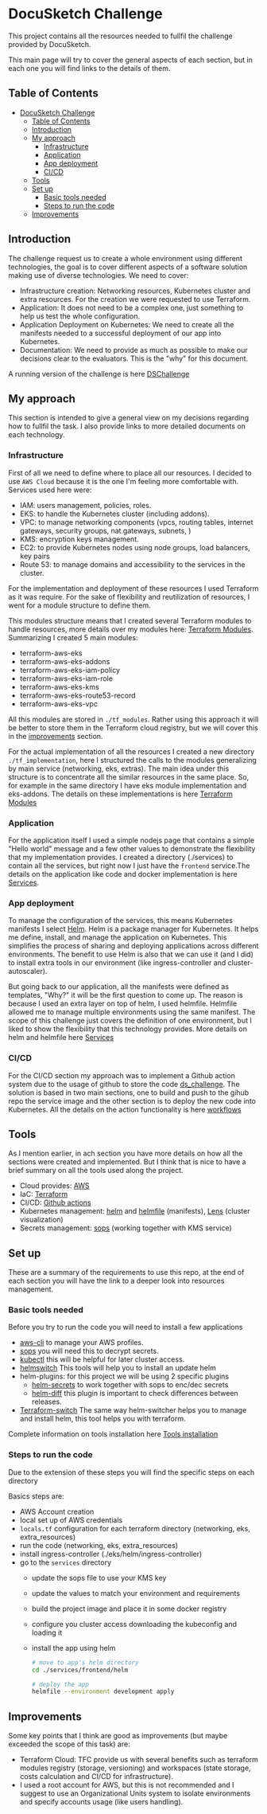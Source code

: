 # DocuSketch Challenge

This project contains all the resources needed to fullfil the challenge provided by DocuSketch.

This main page will try to cover the general aspects of each section, but in each one you will find links to the details of them.

## Table of Contents

- [DocuSketch Challenge](#docusketch-challenge)
  - [Table of Contents](#table-of-contents)
  - [Introduction](#introduction)
  - [My approach](#my-approach)
    - [Infrastructure](#infrastructure)
    - [Application](#application)
    - [App deployment](#app-deployment)
    - [CI/CD](#cicd)
  - [Tools](#tools)
  - [Set up](#set-up)
    - [Basic tools needed](#basic-tools-needed)
    - [Steps to run the code](#steps-to-run-the-code)
  - [Improvements](#improvements)

## Introduction

The challenge request us to create a whole environment using different technologies, the goal is to cover different aspects of a software solution making use of diverse technologies. We need to cover:

- Infrastructure creation: Networking resources, Kubernetes cluster and extra resources. For the creation we were requested to use Terraform.
- Application: It does not need to be a complex one, just something to help us test the whole configuration.
- Application Deployment on Kubernetes: We need to create all the manifests needed to a successful deployment of our app into Kubernetes.
- Documentation: We need to provide as much as possible to make our decisions clear to the evaluators. This is the "why" for this document.

A running version of the challenge is here [DSChallenge](https://hello.dschallenge.de/)

## My approach

This section is intended to give a general view on my decisions regarding how to fullfil the task. I also provide links to more detailed documents on each technology.

### Infrastructure

First of all we need to define where to place all our resources. I decided to use `AWS Cloud` because it is the one I'm feeling more comfortable with. Services used here were:
  
- IAM: users management, policies, roles.
- EKS: to handle the Kubernetes cluster (including addons).
- VPC: to manage networking components (vpcs, routing tables, internet gateways, security groups, nat gateways, subnets, )
- KMS: encryption keys management.
- EC2: to provide Kubernetes nodes using node groups, load balancers, key pairs
- Route 53: to manage domains and accessibility to the services in the cluster.

For the implementation and deployment of these resources I used Terraform as it was require. For the sake of flexibility and reutilization of resources, I went for a module structure to define them.

This modules structure means that I created several Terraform modules to handle resources, more details over my modules here: [Terraform Modules](./tf_modules/README.md). Summarizing I created 5 main modules:

- terraform-aws-eks
- terraform-aws-eks-addons
- terraform-aws-eks-iam-policy
- terraform-aws-eks-iam-role
- terraform-aws-eks-kms
- terraform-aws-eks-route53-record
- terraform-aws-eks-vpc

All this modules are stored in `./tf_modules`. Rather using this approach it will be better to store them in the Terraform cloud registry, but we will cover this in the [improvements](#improvements) section.

For the actual implementation of all the resources I created a new directory `./tf_implementation`, here I structured the calls to the modules generalizing by main service (networking, eks, extras). The main idea under this structure is to concentrate all the similar resources in the same place. So, for example in the same directory I have eks module implementation and eks-addons. The details on these implementations is here [Terraform Modules](./tf_modules/README.md)

### Application

For the application itself I used a simple nodejs page that contains a simple "Hello world" message and a few other values to demonstrate the flexibility that my implementation provides. I created a directory (./services) to contain all the services, but right now I just have the `frontend` service.The details on the application like code and docker implementation is here [Services](./services/README.md).

### App deployment

To manage the configuration of the services, this means Kubernetes manifests I select [Helm](https://helm.sh/). Helm is a package manager for Kubernetes. It helps me define, install, and manage the application on Kubernetes. This simplifies the process of sharing and deploying applications across different environments.
The benefit to use Helm is also that we can use it (and I did) to install extra tools in our environment (like ingress-controller and cluster-autoscaler).

But going back to our application, all the manifests were defined as templates, "Why?" it will be the first question to come up. The reason is because I used an extra layer on top of helm, I used helmfile. Helmfile allowed me to manage multiple environments using the same manifest. The scope of this challenge just covers the definition of one environment, but I liked to show the flexibility that this technology provides. More details on helm and helmfile here [Services](./services/README.md)

### CI/CD

For the CI/CD section my approach was to implement a Github action system due to the usage of github to store the code [ds_challenge](https://github.com/DdeDamian/ds_challenge). The solution is based in two main sections, one to build and push to the gihub repo the service image and the other section is to deploy the new code into Kubernetes. All the details on the action functionality is here [workflows](./.github/workflows/README.md)

## Tools

As I mention earlier, in ach section you have more details on how all the sections were created and implemented. But I think that is nice to have a brief summary on all the tools used along the project.

- Cloud provides: [AWS](https://aws.amazon.com/)
- IaC: [Terraform](https://www.terraform.io/)
- CI/CD: [Github actions](https://github.com/features/actions)
- Kubernetes management: [helm](https://helm.sh/) and [helmfile](https://github.com/helmfile/helmfile) (manifests), [Lens](https://k8slens.dev/) (cluster visualization)
- Secrets management: [sops](https://github.com/getsops/sops) (working together with KMS service)  

## Set up

These are a summary of the requirements to use this repo, at the end of each section you will have the link to a deeper look into resources management.

### Basic tools needed

Before you try to run the code you will need to install a few applications

- [aws-cli](https://docs.aws.amazon.com/cli/latest/userguide/getting-started-install.html) to manage your AWS profiles.
- [sops](https://github.com/getsops/sops) you will need this to decrypt secrets.
- [kubectl](https://kubernetes.io/docs/tasks/tools/install-kubectl-linux/) this will be helpful for later cluster access.
- [helmswitch](https://github.com/tokiwong/helm-switcher) This tools will help you to install an update helm
- helm-plugins: for this project we will be using 2 specific plugins
  - [helm-secrets](https://github.com/jkroepke/helm-secrets) to work together with sops to enc/dec secrets
  - [helm-diff](https://github.com/databus23/helm-diff) this plugin is important to check differences between releases.
- [Terraform-switch](https://tfswitch.warrensbox.com/Installation/) The same way helm-switcher helps you to manage and install helm, this tool helps you with terraform.

Complete information on tools installation here [Tools installation](./tools_instalation.md)

### Steps to run the code

Due to the extension of these steps you will find the specific steps on each directory

Basics steps are:

- AWS Account creation
- local set up of AWS credentials
- `locals.tf` configuration for each terraform directory (networking, eks, extra_resources)
- run the code (networking, eks, extra_resources)
- install ingress-controller (./eks/helm/ingress-controller)
- go to the `services` directory
  - update the sops file to use your KMS key
  - update the values to match your environment and requirements
  - build the project image and place it in some docker registry
  - configure you cluster access downloading the kubeconfig and loading it
  - install the app using helm

    ```bash
    # move to app's helm directory
    cd ./services/frontend/helm

    # deploy the app
    helmfile --environment development apply
    ```

## Improvements

Some key points that I think are good as improvements (but maybe exceeded the scope of this task) are:

- Terraform Cloud: TFC provide us with several benefits such as terraform modules registry (storage, versioning) and workspaces (state storage, costs calculation and CI/CD for infrastructure).
- I used a root account for AWS, but this is not recommended and I suggest to use an Organizational Units system to isolate environments and specify accounts usage (like users handling).
